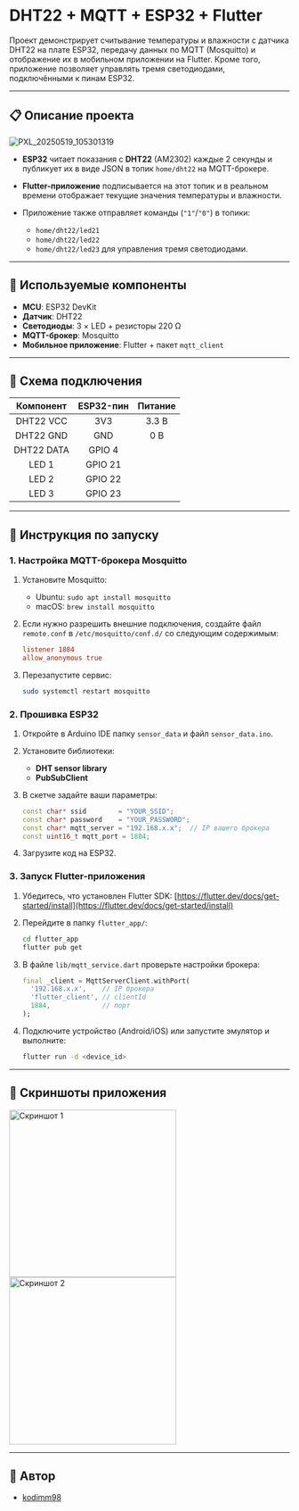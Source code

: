 # DHT22 + MQTT + ESP32 + Flutter

Проект демонстрирует считывание температуры и влажности с датчика DHT22 на плате ESP32, передачу данных по MQTT (Mosquitto) и отображение их в мобильном приложении на Flutter. Кроме того, приложение позволяет управлять тремя светодиодами, подключёнными к пинам ESP32.

---

## 📋 Описание проекта

![PXL_20250519_105301319](https://github.com/user-attachments/assets/504f7d21-8e30-4dd5-adce-4c959d098755)


* **ESP32** читает показания с **DHT22** (AM2302) каждые 2 секунды и публикует их в виде JSON в топик `home/dht22` на MQTT-брокере.
* **Flutter-приложение** подписывается на этот топик и в реальном времени отображает текущие значения температуры и влажности.
* Приложение также отправляет команды (`"1"`/`"0"`) в топики:

  * `home/dht22/led21`
  * `home/dht22/led22`
  * `home/dht22/led23`
    для управления тремя светодиодами.

---

## 🔧 Используемые компоненты

* **MCU**: ESP32 DevKit
* **Датчик**: DHT22
* **Светодиоды**: 3 × LED + резисторы 220 Ω
* **MQTT-брокер**: Mosquitto
* **Мобильное приложение**: Flutter + пакет `mqtt_client`

---

## 🔌 Схема подключения

|  Компонент | ESP32-пин | Питание |
| :--------: | :-------: | :-----: |
|  DHT22 VCC |    3V3    |  3.3 В  |
|  DHT22 GND |    GND    |   0 В   |
| DHT22 DATA |   GPIO 4  |         |
|    LED 1   |  GPIO 21  |         |
|    LED 2   |  GPIO 22  |         |
|    LED 3   |  GPIO 23  |         |

---

## 🚀 Инструкция по запуску

### 1. Настройка MQTT-брокера Mosquitto

1. Установите Mosquitto:

   * Ubuntu: `sudo apt install mosquitto`
   * macOS: `brew install mosquitto`
2. Если нужно разрешить внешние подключения, создайте файл `remote.conf` в `/etc/mosquitto/conf.d/` со следующим содержимым:

   ```conf
   listener 1884
   allow_anonymous true
   ```
3. Перезапустите сервис:

   ```bash
   sudo systemctl restart mosquitto
   ```

### 2. Прошивка ESP32

1. Откройте в Arduino IDE папку `sensor_data` и файл `sensor_data.ino`.
2. Установите библиотеки:

   * **DHT sensor library**
   * **PubSubClient**
3. В скетче задайте ваши параметры:

   ```cpp
   const char* ssid        = "YOUR_SSID";
   const char* password    = "YOUR_PASSWORD";
   const char* mqtt_server = "192.168.x.x";  // IP вашего брокера
   const uint16_t mqtt_port = 1884;
   ```
4. Загрузите код на ESP32.

### 3. Запуск Flutter-приложения

1. Убедитесь, что установлен Flutter SDK: [https://flutter.dev/docs/get-started/install](https://flutter.dev/docs/get-started/install)
2. Перейдите в папку `flutter_app/`:

   ```bash
   cd flutter_app
   flutter pub get
   ```
3. В файле `lib/mqtt_service.dart` проверьте настройки брокера:

   ```dart
   final _client = MqttServerClient.withPort(
     '192.168.x.x',    // IP брокера
     'flutter_client', // clientId
     1884,             // порт
   );
   ```
4. Подключите устройство (Android/iOS) или запустите эмулятор и выполните:

   ```bash
   flutter run -d <device_id>
   ```

---

## 📱 Скриншоты приложения
<p float="left">
  <img src="https://github.com/user-attachments/assets/40660459-c047-4f99-a9bd-6404e896a672"
       alt="Скриншот 1"
       width="300"/>
  <img src="https://github.com/user-attachments/assets/bbe59737-9225-4068-8d91-5f744437464d"
       alt="Скриншот 2"
       width="300"/>
</p>


---

## 📝 Автор
- [kodimm98](https://github.com/kodimm98)
